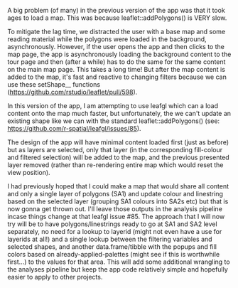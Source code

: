 A big problem (of many) in the previous version of the app was that it took ages to load a map. This was because leaflet::addPolygons() is VERY slow. 

To mitigate the lag time, we distracted the user with a base map and some reading material while the polygons were loaded in the background, asynchronously. However, if the user opens the app and then clicks to the map page, the app is asynchronously loading the background content to the tour page and then (after a while) has to do the same for the same content on the main map page.  This takes a long time! But after the map content is added to the map, it's fast and reactive to changing filters because we can use these setShape__ functions (https://github.com/rstudio/leaflet/pull/598).

In this version of the app, I am attempting to use leafgl which can a load content onto the map much faster, but unfortunately, the we can't update an existing shape like we can with the standard leaflet::addPolygons() (see: https://github.com/r-spatial/leafgl/issues/85).

The design of the app will have minimal content loaded first (just as before) but as layers are selected, only that layer (in the corresponding fill-colour and filtered selection) will be added to the map, and the previous presented layer removed (rather than re-rendering entire map which would reset the view position).


I had previously hoped that I could make a map that would share all content and only a single layer of polygons (SA1) and update colour and linestring based on the selected layer (grouping SA1 colours into SA2s etc) but that is now gonna get thrown out. I'll leave those outputs in the analysis pipeline incase things change at that leafgl issue #85. The approach that I will now try will be to have polygons/linestrings ready to go at SA1 and SA2 level separately, no need for a lookup to layerid (might not even have a use for layerids at all!) and a single lookup between the filtering variables and selected shapes, and another data.frame/tibble with the popups and fill colors based on already-applied-palettes (might see if this is worthwhile first...) to the values for that area. This will add some additional wrangling to the analyses pipeline but keep the app code relatively simple and hopefully easier to apply to other projects.
